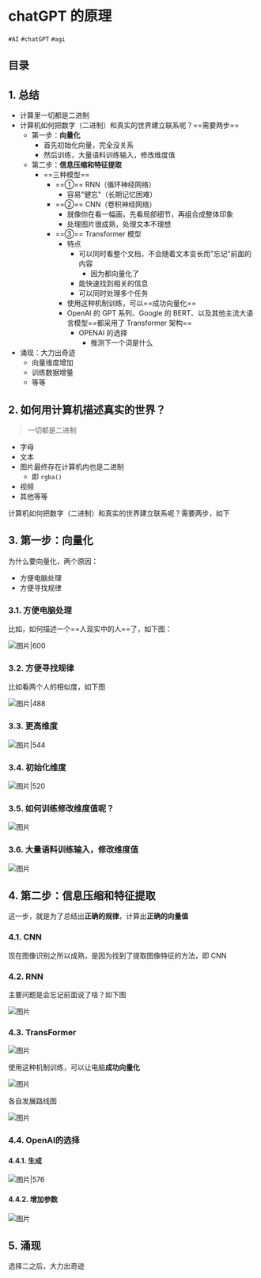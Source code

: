 
# chatGPT 的原理

`#AI` `#chatGPT` `#agi`  


## 目录
<!-- toc -->
 ## 1. 总结 

- 计算里一切都是二进制
- 计算机如何把数字（二进制）和真实的世界建立联系呢？==需要两步==
	- 第一步：**向量化**
		- 首先初始化向量，完全没关系
		- 然后训练，大量语料训练输入，修改维度值
	- 第二步：**信息压缩和特征提取**
		- ==三种模型==
			- ==①== RNN（循环神经网络）
				- 容易"健忘"（长期记忆困难）
			- ==②== CNN（卷积神经网络）
				- 就像你在看一幅画，先看局部细节，再组合成整体印象
				- 处理图片很成熟，处理文本不理想
			- ==③== Transformer 模型
				- 特点
					- 可以同时看整个文档，不会随着文本变长而"忘记"前面的内容
						- 因为都向量化了
					- 能快速找到相关的信息
					- 可以同时处理多个任务
				- 使用这种机制训练，可以==成功向量化==
				-  OpenAI 的 GPT 系列、Google 的 BERT、以及其他主流大语言模型==都采用了 Transformer 架构==
					- OPENAI 的选择
						- 推测下一个词是什么
- 涌现：大力出奇迹
	- 向量维度增加
	- 训练数据增量
	- 等等

## 2. 如何用计算机描述真实的世界？

> 一切都是二进制

- 字母
- 文本
- 图片最终存在计算机内也是二进制
	- 即 `rgba()`
- 视频
- 其他等等

计算机如何把数字（二进制）和真实的世界建立联系呢？需要两步，如下

## 3. 第一步：向量化

为什么要向量化，两个原因：
- 方便电脑处理
- 方便寻找规律

### 3.1. 方便电脑处理

比如，如何描述一个==人现实中的人==了，如下图：

![图片|600](https://blog-1310531898.cos.ap-beijing.myqcloud.com/832-34-20241012/Pasted%20image%2020240907160925.png)

### 3.2. 方便寻找规律

比如看两个人的相似度，如下图

![图片|488](https://blog-1310531898.cos.ap-beijing.myqcloud.com/832-34-20241012/Pasted%20image%2020240907161243.png)

### 3.3. 更高维度

![图片|544](https://blog-1310531898.cos.ap-beijing.myqcloud.com/832-34-20241012/Pasted%20image%2020240907161423.png)

### 3.4. 初始化维度

![图片|520](https://blog-1310531898.cos.ap-beijing.myqcloud.com/832-34-20241012/Pasted%20image%2020240907161549.png)

### 3.5. 如何训练修改维度值呢？

![图片](https://blog-1310531898.cos.ap-beijing.myqcloud.com/832-34-20241012/Pasted%20image%2020240907162001.png)

### 3.6. 大量语料训练输入，修改维度值

![图片](https://blog-1310531898.cos.ap-beijing.myqcloud.com/832-34-20241012/Pasted%20image%2020240907161749.png)

## 4. 第二步：信息压缩和特征提取

这一步，就是为了总结出**正确的规律**，计算出**正确的向量值**

### 4.1. CNN

现在图像识别之所以成熟，是因为找到了提取图像特征的方法，即 CNN 

### 4.2. RNN

主要问题是会忘记前面说了啥？如下图

![图片](https://blog-1310531898.cos.ap-beijing.myqcloud.com/832-34-20241012/Pasted%20image%2020240907162735.png)

### 4.3. TransFormer

![图片](https://blog-1310531898.cos.ap-beijing.myqcloud.com/832-34-20241012/Pasted%20image%2020240907163023.png)

使用这种机制训练，可以让电脑**成功向量化**

![图片](https://blog-1310531898.cos.ap-beijing.myqcloud.com/832-34-20241012/Pasted%20image%2020240907163214.png)

各自发展路线图

![图片](https://blog-1310531898.cos.ap-beijing.myqcloud.com/832-34-20241012/Pasted%20image%2020240907163711.png)

### 4.4. OpenAI的选择

#### 4.4.1. 生成

![图片|576](https://blog-1310531898.cos.ap-beijing.myqcloud.com/832-34-20241012/Pasted%20image%2020240907164539.png)

#### 4.4.2. 增加参数

![图片](https://blog-1310531898.cos.ap-beijing.myqcloud.com/832-34-20241012/Pasted%20image%2020240907163806.png)

## 5. 涌现

选择二之后，大力出奇迹

